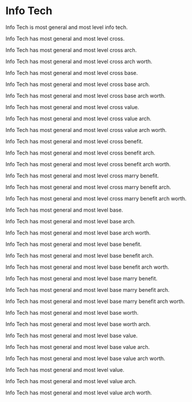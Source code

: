 # Info Tech

Info Tech is most general and most level info tech.

Info Tech has most general and most level cross.

Info Tech has most general and most level cross arch.

Info Tech has most general and most level cross arch worth.

Info Tech has most general and most level cross base.

Info Tech has most general and most level cross base arch.

Info Tech has most general and most level cross base arch worth.

Info Tech has most general and most level cross value.

Info Tech has most general and most level cross value arch.

Info Tech has most general and most level cross value arch worth.

Info Tech has most general and most level cross benefit.

Info Tech has most general and most level cross benefit arch.

Info Tech has most general and most level cross benefit arch worth.

Info Tech has most general and most level cross marry benefit.

Info Tech has most general and most level cross marry benefit arch.

Info Tech has most general and most level cross marry benefit arch worth.

Info Tech has most general and most level base.

Info Tech has most general and most level base arch.

Info Tech has most general and most level base arch worth.

Info Tech has most general and most level base benefit.

Info Tech has most general and most level base benefit arch.

Info Tech has most general and most level base benefit arch worth.

Info Tech has most general and most level base marry benefit.

Info Tech has most general and most level base marry benefit arch.

Info Tech has most general and most level base marry benefit arch worth.

Info Tech has most general and most level base worth.

Info Tech has most general and most level base worth arch.

Info Tech has most general and most level base value.

Info Tech has most general and most level base value arch.

Info Tech has most general and most level base value arch worth.

Info Tech has most general and most level value.

Info Tech has most general and most level value arch.

Info Tech has most general and most level value arch worth.